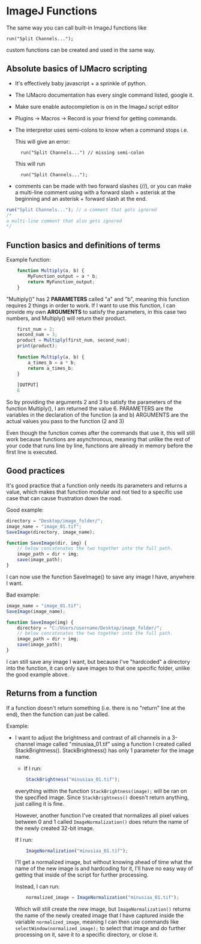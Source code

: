 # ImageJ Functions
The same way you can call built-in ImageJ functions like

	run("Split Channels..."); 

custom functions can be created and used in the same way.
## Absolute basics of IJMacro scripting
- It's effectively baby javascript + a sprinkle of python.
- The IJMacro documentation has every single command listed, google it.
- Make sure enable autocompletion is on in the ImageJ script editor
- Plugins -> Macros -> Record is your friend for getting commands.
- The interpretor uses semi-colons to know when a command stops
i.e.

	This will give an error:

		run("Split Channels...") // missing semi-colon

	This will run
	
		run("Split Channels...");


- comments can be made with two forward slashes (//), or you can make a multi-line comment using with a forward slash + asterisk at the beginning and an asterisk + forward slash at the end.

```javascript
run("Split Channels..."); // a comment that gets ignored
/*
a multi-line comment that also gets ignored
*/
```
## Function basics and definitions of terms
Example function:
```javascript
	function Multiply(a, b) {
		MyFunction_output = a * b;
		return MyFunction_output;
	}
```
"Multiply()" has 2 **PARAMETERS** called "a" and "b",
meaning this function requires 2 things in order to work.
If I want to use this function, I can provide my own **ARGUMENTS** to satisfy the parameters, 
in this case two numbers, and Multiply() will return their product.
```javascript
	first_num = 2;
	second_num = 3;
	product = Multiply(first_num, second_num);
	print(product);
		
	function Multiply(a, b) {
		a_times_b = a * b;
		return a_times_b;
	}
	
	[OUTPUT]
	6
```	
So by providing the arguments 2 and 3 to satisfy the parameters 
of the function Multiply(), I am returned the value 6.
	PARAMETERS are the variables in the declaration of the function
		(a and b)
	ARGUMENTS are the actual values you pass to the function
		(2 and 3)

Even though the function comes after the commands that use it, this will still work because functions are asynchronous, meaning that unlike the rest of your code that runs line by line, functions are already in memory before the first line is executed.
## Good practices
It's good practice that a function only needs its parameters and 
returns a value, which makes that function modular and not tied to 
a specific use case that can cause frustration down the road.
	
Good example:
```javascript
directory = "Desktop/image_folder/";
image_name = "image_01.tif";
SaveImage(directory, image_name);

function SaveImage(dir, img) {
	// below concatenates the two together into the full path.
	image_path = dir + img; 
	save(image_path);
}
```
I can now use the function SaveImage() to save any image I have, anywhere I want.

Bad example:
```javascript
image_name = "image_01.tif";
SaveImage(image_name);

function SaveImage(img) {
	directory = "C:/Users/username/Desktop/image_folder/";
	// below concatenates the two together into the full path.
	image_path = dir + img; 
	save(image_path);
}
```
I can still save any image I want, but because I've "hardcoded" a directory into the function, it can only save images to that one specific folder, unlike the good example above.
## Returns from a function
If a function doesn't return something (i.e. there is no "return" line at the end), then the function can just be called.

Example:
- I want to adjust the brightness and contrast of all channels in a 3-channel image called "minusiaa_01.tif" using a function I created called StackBrightness(). StackBrightness() has only 1 parameter for the image name.

	- If I run:
	```javascript
		StackBrightness("minusiaa_01.tif");
	```
	everything within the function `StackBrightness(image);`
	will be ran on the specified image. Since `StackBrightness()` doesn't return anything, just calling it is fine.
	
	However, another function I've created that normalizes all pixel values between 0 and 1 called `ImageNormalization()` does return the name of the newly created 32-bit image. 
	
	If I run:
	```javascript	
		ImageNormalization("minusiaa_01.tif");
	```
	I'll get a normalized image, but without knowing ahead of time what the 
	name of the new image is and hardcoding for it, I'll have no easy way of getting that inside
	of the script for further processing.
	
	Instead, I can run:
	```javascript
		normalized_image = ImageNormalization("minusiaa_01.tif");
	```
	Which will still create the new image, but `ImageNormalization()` returns the name of the newly created image that I have captured inside the variable `normalized_image`, meaning I can then use commands like `selectWindow(normalized_image);` to select that image and do further processing on it, save it to a specific directory, or close it.

